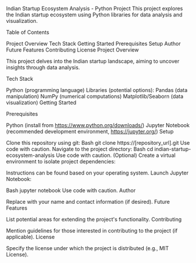 Indian Startup Ecosystem Analysis - Python Project
This project explores the Indian startup ecosystem using Python libraries for data analysis and visualization.

Table of Contents

Project Overview
Tech Stack
Getting Started
Prerequisites
Setup
Author
Future Features
Contributing
License
Project Overview

This project delves into the Indian startup landscape, aiming to uncover insights through data analysis.

Tech Stack

Python (programming language)
Libraries (potential options):
Pandas (data manipulation)
NumPy (numerical computations)
Matplotlib/Seaborn (data visualization)
Getting Started

Prerequisites

Python (install from https://www.python.org/downloads/)
Jupyter Notebook (recommended development environment, https://jupyter.org/)
Setup

Clone this repository using git:
Bash
git clone https://[repository_url].git
Use code with caution.
Navigate to the project directory:
Bash
cd indian-startup-ecosystem-analysis
Use code with caution.
(Optional) Create a virtual environment to isolate project dependencies:

Instructions can be found based on your operating system.
Launch Jupyter Notebook:

Bash
jupyter notebook
Use code with caution.
Author

Replace with your name and contact information (if desired).
Future Features

List potential areas for extending the project's functionality.
Contributing

Mention guidelines for those interested in contributing to the project (if applicable).
License

Specify the license under which the project is distributed (e.g., MIT License).

